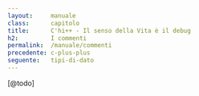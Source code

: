 ```yaml
---
layout:     manuale
class:      capitolo
title:      C'hi++ - Il senso della Vita è il debug
h2:         I commenti
permalink:  /manuale/commenti
precedente: c-plus-plus
seguente:   tipi-di-dato
---
```


[@todo]